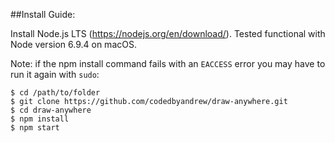 ##Install Guide:

Install Node.js LTS (https://nodejs.org/en/download/).
Tested functional with Node version 6.9.4 on macOS.

Note: if the npm install command fails with an ```EACCESS``` error you may have to run it again with ```sudo```:

```
$ cd /path/to/folder 
$ git clone https://github.com/codedbyandrew/draw-anywhere.git 
$ cd draw-anywhere 
$ npm install 
$ npm start
```
